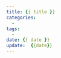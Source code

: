 ```yaml
---
title: {{ title }}
categories: 
  - 
tags: 
  - 
date: {{ date }}
update:  {{date}}
---
```


<!-- more -->

